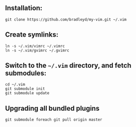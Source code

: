 ## Installation:

    git clone https://github.com/bradleyd/my-vim.git ~/.vim

## Create symlinks:

    ln -s ~/.vim/vimrc ~/.vimrc
    ln -s ~/.vim/gvimrc ~/.gvimrc

## Switch to the `~/.vim` directory, and fetch submodules:

    cd ~/.vim
    git submodule init
    git submodule update

## Upgrading all bundled plugins
    
  `git submodule foreach git pull origin master`
